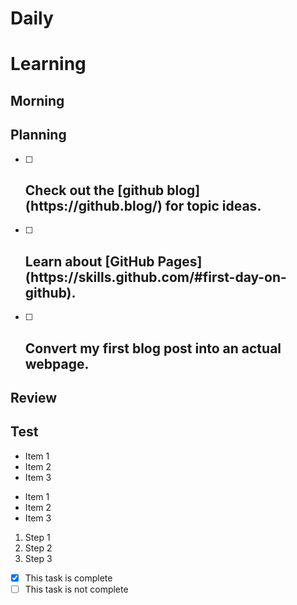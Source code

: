 # Daily <h1>  Learning

##  Morning <h2> Planning
- [ ] <h2> Check out the [github blog](https://github.blog/) for topic ideas.
- [ ] <h2> Learn about [GitHub Pages](https://skills.github.com/#first-day-on-github).
- [ ] <h2> Convert my first blog post into an actual webpage.

## Review <h2> Test

- Item 1
- Item 2
- Item 3
* Item 1
* Item 2
* Item 3
1. Step 1
1. Step 2
1. Step 3
- [x] This task is complete
- [ ] This task is not complete
